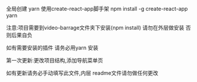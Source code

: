全局创建 yarn 使用create-react-app脚手架
npm install -g create-react-app yarn

注意:项目需要到video-barrage文件夹下安装(npm install)  请勿在外层做安装 否则后果自负

如有需要安装的插件 请务必用yarn 安装

第一次更新:更改项目结构,添加导航菜单页

如有更新请务必手动填写此文件,内层 readme文件请勿做任何更改
